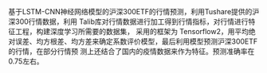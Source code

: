 基于LSTM-CNN神经网络模型的沪深300ETF的行情预测，利用Tushare提供的沪深300行情数据，利用
Talib库对行情数据进行加工得到行情指标，对行情进行特征工程，构建深度学习所需要的数据集， 采用的框架为
Tensorflow2，用平均绝对误差、均方根差、均方差来确定系数评价模型，最后利用模型预测沪深300ETF的行情，在部分行情预
测上还结合了国内的疫情数据来作为特征。预测准确率在0.75左右。
